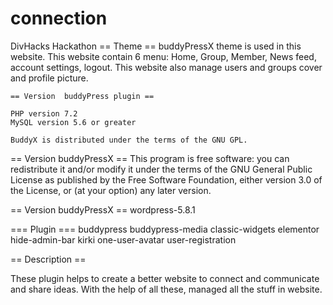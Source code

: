 # connection
DivHacks Hackathon
 == Theme ==
  buddyPressX theme is used in this website. 
  This website contain 6 menu: Home, Group, Member, News feed, account settings, logout.
  This website also manage users and groups cover and profile picture.
  
    == Version  buddyPress plugin ==
    
    PHP version 7.2 
    MySQL version 5.6 or greater
    
    BuddyX is distributed under the terms of the GNU GPL.
    
    
   == Version buddyPressX ==
   This program is free software: you can redistribute it and/or modify
   it under the terms of the GNU General Public License as published by
   the Free Software Foundation, either version 3.0 of the License, or
   (at your option) any later version.
   
   == Version buddyPressX ==
     wordpress-5.8.1

=== Plugin ===
      buddypress
      buddypress-media
      classic-widgets
      elementor
      hide-admin-bar
      kirki
      one-user-avatar
      user-registration
 
 
  == Description ==
   
  These plugin helps to create a better website to connect and communicate and share ideas. 
  With the help of all these, managed all the stuff in website. 
 
  
 
  
 
   
    
